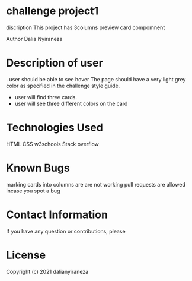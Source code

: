
# challenge project1
  discription
 This project has 3columns preview card compomnent

 Author
Dalia Nyiraneza
# Description of user
. user should be able to see hover
The page should have a very light grey color as specified in the challenge style guide. 
- user will find  three cards.
- user will see three different colors on the card
 
# Technologies Used
 
HTML
CSS
w3schools
Stack overflow
#  Known Bugs
marking  cards into columns are  are not working 
 pull requests are allowed incase you spot a bug
# Contact Information
If you have any question or contributions, please   
# License
Copyright (c) 2021 dalianyiraneza
